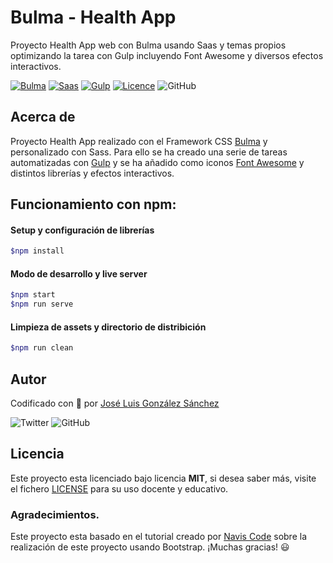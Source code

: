 # Bulma - Health App

Proyecto Health App web con Bulma usando Saas y temas propios optimizando la tarea con Gulp incluyendo Font Awesome y diversos efectos interactivos.

[![Bulma](https://img.shields.io/badge/Bulma-%20Ready-00d1b2)](https://bulma.io/made-with-bulma/)
[![Saas](https://img.shields.io/badge/Sass-%20Ready-ff69b4)](https://sass-lang.com/)
[![Gulp](https://img.shields.io/badge/Gulp-%20Ready-cf4647)](https://gulpjs.com/)
[![Licence](https://img.shields.io/github/license/joseluisgs/bulma-sass-init-gulp)](./LICENSE)
![GitHub](https://img.shields.io/github/last-commit/joseluisgs/bulma-sass-init-gulp)

## Acerca de

Proyecto Health App realizado con el Framework CSS [Bulma](https://bulma.io/) y personalizado con Sass. Para ello se ha creado una serie de tareas automatizadas con [Gulp](https://gulpjs.com/) y se ha añadido como iconos [Font Awesome](https://fontawesome.com/) y distintos librerías y efectos interactivos.

## Funcionamiento con npm:

#### Setup y configuración de librerías

```bash
$npm install
```

#### Modo de desarrollo y live server

```bash
$npm start
$npm run serve
```

#### Limpieza de assets y directorio de distribición

```bash
$npm run clean
```

## Autor

Codificado con :sparkling_heart: por [José Luis González Sánchez](https://twitter.com/joseluisgonsan)

![Twitter](https://img.shields.io/twitter/follow/joseluisgonsan?style=social) ![GitHub](https://img.shields.io/github/followers/joseluisgs?style=social)

## Licencia

Este proyecto esta licenciado bajo licencia **MIT**, si desea saber más, visite el fichero [LICENSE](./LICENSE) para su uso docente y educativo.

### Agradecimientos.
Este proyecto esta basado en el tutorial creado por [Navis Code](https://www.youtube.com/watch?v=cS-m4xDwcwo) sobre la realización de este proyecto usando Bootstrap. ¡Muchas gracias! 😃 